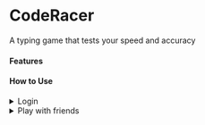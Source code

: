 # CodeRacer
A typing game that tests your speed and accuracy 

#### Features

#### How to Use
<details><summary>Login</summary>
  <ul>
    <li>GitHub</li>
    <li>Google</li>
    <li>Twitter</li>
  </ul>
</details>
<details><summary>Play with friends</summary>
<details><summary>Type your OWN code</summary>
